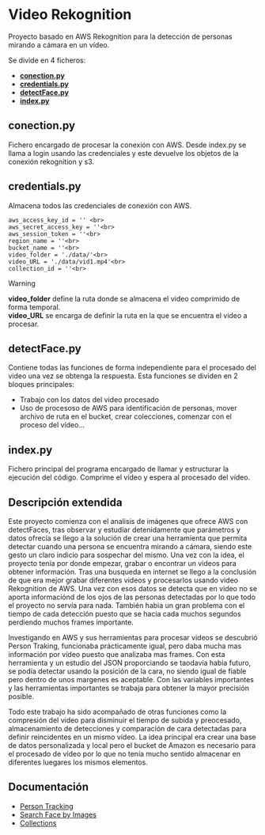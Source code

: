 # Video Rekognition
Proyecto basado en AWS Rekognition para la detección de personas mirando a cámara en un vídeo.

Se divide en 4 ficheros:
- **[conection.py](./conection.py)**
- **[credentials.py](./credentials.py)**
- **[detectFace.py](./detectFace.py)**
- **[index.py](./index.py)**

## conection.py
Fichero encargado de procesar la conexión con AWS.
Desde index.py se llama a login usando las credenciales y este devuelve los objetos de la conexión rekognition y s3.

## credentials.py
Almacena todos las credenciales de conexión con AWS.

    aws_access_key_id = '' <br>
    aws_secret_access_key = ''<br>
    aws_session_token = ''<br>
    region_name = ''<br>
    bucket_name = ''<br>
    video_folder = './data/'<br>
    video_URL = './data/vid1.mp4'<br>
    collection_id = ''<br>

> [!WARNING]
> **video_folder** define la ruta donde se almacena el video comprimido de forma temporal.<br>
> **video_URL** se encarga de definir la ruta en la que se encuentra el video a procesar.


## detectFace.py
Contiene todas las funciones de forma independiente para el procesado del video una vez se obtenga la respuesta.
Esta funciones se dividen en 2 bloques principales:
- Trabajo con los datos del video procesado
- Uso de procesoso de AWS para identificación de personas, mover archivo de ruta en el bucket, crear colecciones, comenzar con el proceso del vídeo...

## index.py
Fichero principal del programa encargado de llamar y estructurar la ejecución del código.
Comprime el vídeo y espera al procesado del vídeo.

## Descripción extendida
Este proyecto comienza con el analisis de imágenes que ofrece AWS con detectFaces, tras observar y estudiar detenidamente que parámetros y datos ofrecía se llego a la solución de crear una herramienta que permita detectar cuando una persona se encuentra mirando a cámara, siendo este gesto un claro indicio para sospechar del mismo. Una vez con la idea, el proyecto tenía por donde empezar, grabar o encontrar un videos para obtener información. Tras una busqueda en internet se llego a la conclusión de que era mejor grabar diferentes videos y procesarlos usando video Rekognition de AWS. Una vez con esos datos se detecta que en video no se aporta informaciónd de los ojos de las personas detectadas por lo que todo el proyecto no servía para nada. También habia un gran problema con el tiempo de cada detección puesto que se hacia cada muchos segundos perdiendo muchos frames importante.

Investigando en AWS y sus herramientas para procesar videos se descubrió Person Traking, funcionaba prácticamente igual, pero daba mucha mas información por vídeo puesto que analizaba mas frames. Con esta herramienta y un estudio del JSON proporciando se taodavía habia futuro, se podía detectar usando la posición de la cara, no siendo igual de fiable pero dentro de unos margenes es aceptable. Con las variables importantes y las herramientas importantes se trabaja para obtener la mayor precisión posible. 

Todo este trabajo ha sido acompañado de otras funciones como la compresión del video para disminuir el tiempo de subida y preocesado, almacenamiento de detecciones y comparación de cara detectadas para definir reincidentes en un mismo vídeo. La idea principal era crear una base de datos personalizada y local pero el bucket de Amazon es necesario para el procesado de vídeo por lo que no tenía mucho sentido almacenar en diferentes luegares los mismos elementos.

## Documentación
- [Person Tracking](https://docs.aws.amazon.com/es_es/rekognition/latest/APIReference/API_GetPersonTracking.html)
- [Search Face by Images](https://docs.aws.amazon.com/es_es/rekognition/latest/dg/search-face-with-image-procedure.html)
- [Collections](https://docs.aws.amazon.com/es_es/rekognition/latest/dg/create-collection-procedure.html)
